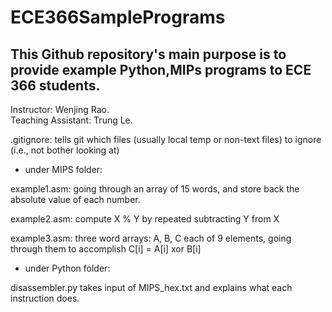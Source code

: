 # ECE366SamplePrograms
## This Github repository's main purpose is to provide example Python,MIPs programs to ECE 366 students.  
Instructor: Wenjing Rao.  
Teaching Assistant: Trung Le.  

.gitignore: tells git which files (usually local temp or non-text files) to ignore (i.e., not bother looking at)

- under MIPS folder:

example1.asm: going through an array of 15 words, and store back the absolute value of each number.

example2.asm: compute X % Y by repeated subtracting Y from X

example3.asm: three word arrays: A, B, C each of 9 elements, going through them to accomplish C[i] = A[i] xor B[i]

- under Python folder:

disassembler.py takes input of MIPS_hex.txt and explains what each instruction does.
